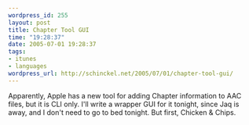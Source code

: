 ```yaml
--- 
wordpress_id: 255
layout: post
title: Chapter Tool GUI
time: "19:28:37"
date: 2005-07-01 19:28:37
tags: 
- itunes
- languages
wordpress_url: http://schinckel.net/2005/07/01/chapter-tool-gui/
---
```

Apparently, Apple has a new tool for adding Chapter information to AAC files, but it is CLI only. I'll write a wrapper GUI for it tonight, since Jaq is away, and I don't need to go to bed tonight. But first, Chicken & Chips. 
